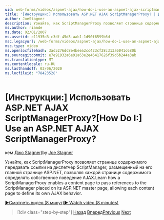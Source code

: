 ```yaml
---
uid: web-forms/videos/aspnet-ajax/how-do-i-use-an-aspnet-ajax-scriptmanagerproxy
title: '[Инструкции:] Использовать ASP.NET AJAX ScriptManagerProxy? | Документы Майкрософт'
author: JoeStagner
description: Узнайте, как ScriptManagerProxy позволяет странице содержимого передавать ссылки на диспетчер ScriptManager, размещенный на главной странице ASP.NET, что позволяет каждой странице содержимого t...
ms.author: riande
ms.date: 02/01/2007
ms.assetid: c11935d8-c3df-45d3-aab1-1d90f6599b6d
msc.legacyurl: /web-forms/videos/aspnet-ajax/how-do-i-use-an-aspnet-ajax-scriptmanagerproxy
msc.type: video
ms.openlocfilehash: 3ad5276dc8e4beea2cc423cf28c313a6041c680b
ms.sourcegitcommit: e7e91932a6e91a63e2e46417626f39d6b244a3ab
ms.translationtype: MT
ms.contentlocale: ru-RU
ms.lasthandoff: 03/06/2020
ms.locfileid: "78423528"
---
```

# <a name="how-do-i-use-an-aspnet-ajax-scriptmanagerproxy"></a><span data-ttu-id="7c814-104">[Инструкции:] Использовать ASP.NET AJAX ScriptManagerProxy?</span><span class="sxs-lookup"><span data-stu-id="7c814-104">[How Do I:] Use an ASP.NET AJAX ScriptManagerProxy?</span></span>

<span data-ttu-id="7c814-105">кем [Джо Stagner)](https://github.com/JoeStagner)</span><span class="sxs-lookup"><span data-stu-id="7c814-105">by [Joe Stagner](https://github.com/JoeStagner)</span></span>

<span data-ttu-id="7c814-106">Узнайте, как ScriptManagerProxy позволяет странице содержимого передавать ссылки на диспетчер ScriptManager, размещенный на его главной странице ASP.NET, позволяя каждой странице содержимого определять собственное поведение AJAX.</span><span class="sxs-lookup"><span data-stu-id="7c814-106">Learn how a ScriptManagerProxy enables a content page to pass references to the ScriptManager placed on its ASP.NET master page, allowing each content page to define its own AJAX behavior.</span></span>

[<span data-ttu-id="7c814-107">&#9654;Смотреть видео (8 минут)</span><span class="sxs-lookup"><span data-stu-id="7c814-107">&#9654; Watch video (8 minutes)</span></span>](https://channel9.msdn.com/Blogs/ASP-NET-Site-Videos/how-do-i-use-an-aspnet-ajax-scriptmanagerproxy)

> [!div class="step-by-step"]
> <span data-ttu-id="7c814-108">[Назад](how-do-i-use-the-aspnet-ajax-client-library-controls.md)
> [Вперед](how-do-i-use-the-aspnet-ajax-roundedcorners-extender.md)</span><span class="sxs-lookup"><span data-stu-id="7c814-108">[Previous](how-do-i-use-the-aspnet-ajax-client-library-controls.md)
[Next](how-do-i-use-the-aspnet-ajax-roundedcorners-extender.md)</span></span>
